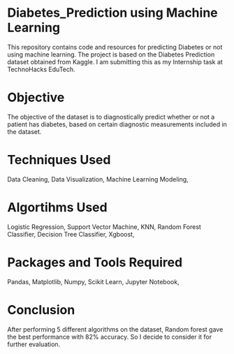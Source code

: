 # Diabetes_Prediction using Machine Learning
This repository contains code and resources for predicting Diabetes or not using machine learning. The project is based on the Diabetes Prediction dataset obtained from Kaggle. I am submitting this as my Internship task at TechnoHacks EduTech.
# Objective
The objective of the dataset is to diagnostically predict whether or not a patient has diabetes, based on certain diagnostic measurements included in the dataset.
# Techniques Used
Data Cleaning, 
Data Visualization,
Machine Learning Modeling,
# Algortihms Used
Logistic Regression,
Support Vector Machine,
KNN,
Random Forest Classifier,
Decision Tree Classifier,
Xgboost,
# Packages and Tools Required
Pandas,
Matplotlib,
Numpy,
Scikit Learn,
Jupyter Notebook,
# Conclusion
After performing 5 different algorithms on the dataset, Random forest gave the best performance with 82% accuracy. So I decide to consider it for further evaluation.
